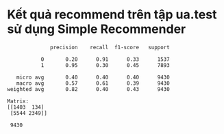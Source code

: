 # Kết quả recommend trên tập ua.test sử dụng Simple Recommender

```
              precision    recall  f1-score   support

           0       0.20      0.91      0.33      1537
           1       0.95      0.30      0.45      7893

   micro avg       0.40      0.40      0.40      9430
   macro avg       0.57      0.61      0.39      9430
weighted avg       0.82      0.40      0.43      9430

Matrix: 
[[1403  134]
 [5544 2349]] 
 
 9430
```